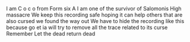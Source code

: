 I am C o c o from Form six A
I am one of the survivor of Salomonis High massacre
We keep this recording safe 
hoping it can help others that are also cursed
we found the way out
We have to hide the recording like this because
go et ia 
will try to remove all the trace related to its curse
Remember
Let the dead return dead